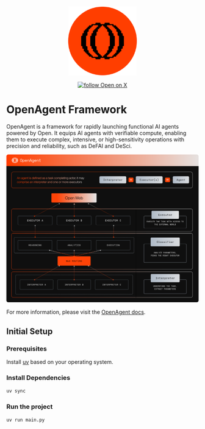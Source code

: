 <!-- markdownlint-disable -->
<p align="center">
  <img width="180" src="https://raw.githubusercontent.com/webisopen/.github/main/assets/logo-round.png" alt="Open logo">
</p>
<p align="center">
  <a href="https://x.com/intent/follow?screen_name=webisopen"><img src="https://img.shields.io/twitter/follow/webisopen?style=social&logoColor=%23ff4307" alt="follow Open on X"></a>
  <!-- add NPM and other badges when needed -->
</p>
<!-- markdownlint-enable -->

# OpenAgent Framework

OpenAgent is a framework for rapidly launching functional AI agents powered by Open.
It equips AI agents with verifiable compute, enabling them to execute complex, intensive, or high-sensitivity operations with precision and reliability, such as DeFAI and DeSci.

<p align="center">
  <img src="https://raw.githubusercontent.com/webisopen/OpenAgent/main/public/architecture.png" alt="OpenAgent Architecture">
</p>

For more information, please visit the [OpenAgent docs](https://docs.open.network/guide/openstack/openagent).

## Initial Setup

### Prerequisites

Install [uv](https://github.com/astral-sh/uv) based on your operating system.

### Install Dependencies

```bash
uv sync
```

### Run the project

```bash
uv run main.py
```